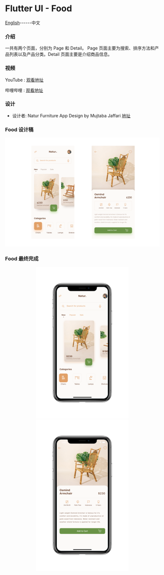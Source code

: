 # Flutter UI - Food

[English](README.md)------中文

### 介绍

一共有两个页面，分别为 Page 和 Detail。 Page 页面主要为搜索、排序方法和产品列表以及产品分类。Detail 页面主要是介绍商品信息。

### 视频

YouTube : [观看地址]()

哔哩哔哩 : [观看地址]()

### 设计 

 - 设计者:  Natur Furniture App Design by Mujtaba Jaffari  [地址](https://www.uplabs.com/posts/natur-furniture-app-design)  



### Food 设计稿

![00](00.png)

### Food 最终完成

<div align=center> <img src = '01.png' width = '300' >  <img src = '02.png' width = '300' ></div>




